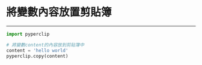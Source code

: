 # 將變數內容放置剪貼簿
---

```python 
import pyperclip

# 將變數content的內容放到剪貼簿中
content = 'hello world'
pyperclip.copy(content)
```